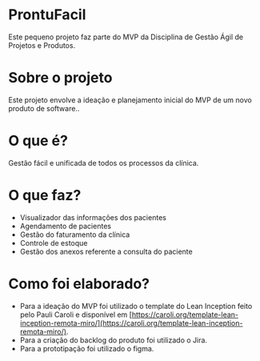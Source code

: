 # ProntuFacil

Este pequeno projeto faz parte do MVP da Disciplina de Gestão Ágil de Projetos e Produtos.

# Sobre o projeto
Este projeto envolve a ideação e planejamento inicial do MVP de um novo produto de software..

# O que é? 
Gestão fácil e unificada de todos os processos da clínica.

# O que faz?
- Visualizador das informações dos pacientes
- Agendamento de pacientes
- Gestão do faturamento da clínica
- Controle de estoque
- Gestão dos anexos referente a consulta do paciente

# Como foi elaborado?
- Para a ideação do MVP foi utilizado o template do Lean Inception feito pelo Pauli Caroli e disponível em [https://caroli.org/template-lean-inception-remota-miro/](https://caroli.org/template-lean-inception-remota-miro/).
- Para a criação do backlog do produto foi utilizado o Jira.
- Para a prototipação foi utilizado o figma.
